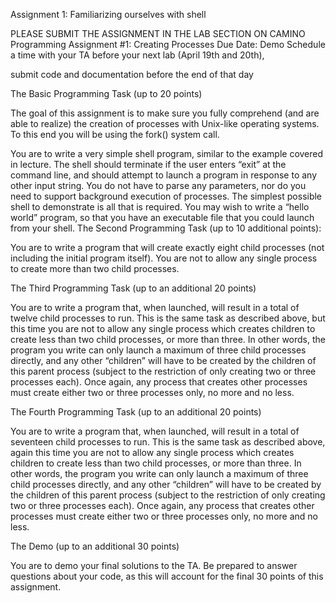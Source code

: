 Assignment 1: Familiarizing ourselves with shell

PLEASE SUBMIT THE ASSIGNMENT IN THE LAB SECTION ON CAMINO
Programming Assignment #1: Creating Processes
Due Date: Demo Schedule a time with your TA before your next lab (April 19th and 20th),

submit code and documentation before the end of that day 

The Basic Programming Task (up to 20 points)

The goal of this assignment is to make sure you fully comprehend (and are able to realize) the creation of processes with Unix-like operating systems. To this end you will be using the fork() system call.

You are to write a very simple shell program, similar to the example covered in lecture. The shell should terminate if the user enters “exit” at the command line, and should attempt to launch a program in response to any other input string. You do not have to parse any parameters, nor do you need to support background execution of processes. The simplest possible shell to demonstrate is all that is required. You may wish to write a “hello world” program, so that you have an executable file that you could launch from your shell.
The Second Programming Task (up to 10 additional points):

You are to write a program that will create exactly eight child processes (not including the initial program itself). You are not to allow any single process to create more than two child processes.

The Third Programming Task (up to an additional 20 points)

You are to write a program that, when launched, will result in a total of twelve child processes to run. This is the same task as described above, but this time you are not to allow any single process which creates children to create less than two child processes, or more than three. In other words, the program you write can only launch a maximum of three child processes directly, and any other “children” will have to be created by the children of this parent process (subject to the restriction of only creating two or three processes each). Once again, any process that creates other processes must create either two or three processes only, no more and no less.

The Fourth Programming Task (up to an additional 20 points)

You are to write a program that, when launched, will result in a total of seventeen child processes to run. This is the same task as described above, again this time you are not to allow any single process which creates children to create less than two child processes, or more than three. In other words, the program you write can only launch a maximum of three child processes directly, and any other “children” will have to be created by the children of this parent process (subject to the restriction of only creating two or three processes each). Once again, any process that creates other processes must create either two or three processes only, no more and no less.

 

The Demo (up to an additional 30 points)

You are to demo your final solutions to the TA. Be prepared to answer questions about your code, as this will account for the final 30 points of this assignment.

